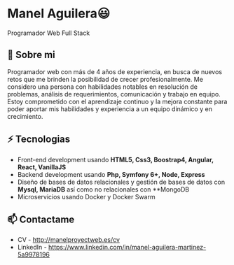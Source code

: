# Manel Aguilera😃
Programador Web Full Stack

## 🧐 Sobre mi

Programador web con más de 4 años de experiencia, en busca de nuevos retos que me brinden la posibilidad de crecer profesionalmente. Me considero una persona con habilidades
notables en resolución de problemas, análisis de requerimientos, comunicación y trabajo en equipo. Estoy comprometido con el aprendizaje continuo y la mejora constante para poder aportar mis habilidades y experiencia a un equipo dinámico y en crecimiento.

## ⚡ Tecnologias

- Front-end development usando **HTML5, Css3, Boostrap4, Angular, React, VanillaJS**
- Backend development usando **Php, Symfony 6+, Node, Express**
- Diseño de bases de datos relacionales y gestión de bases de datos con **Mysql, MariaDB** así como no relacionales con **MongoDB
- Microservicios usando Docker y Docker Swarm

## 📫 Contactame
- CV - http://manelproyectweb.es/cv
- LinkedIn - https://www.linkedin.com/in/manel-aguilera-martinez-5a9978196
